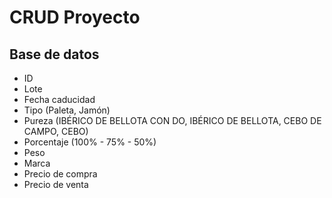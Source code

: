 # CRUD Proyecto
## Base de datos
- ID
- Lote
- Fecha caducidad
- Tipo (Paleta, Jamón)
- Pureza (IBÉRICO DE BELLOTA CON DO, IBÉRICO DE BELLOTA, CEBO DE CAMPO, CEBO)
- Porcentaje (100% - 75% - 50%)
- Peso
- Marca
- Precio de compra
- Precio de venta